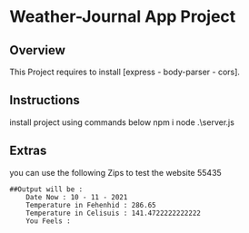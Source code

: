 # Weather-Journal App Project

## Overview
This Project requires to install [express - body-parser - cors]. 

## Instructions
install project using commands below
npm i
node .\server.js
## Extras
you can use the following Zips to test the website
55435

    ##Output will be :
        Date Now : 10 - 11 - 2021
        Temperature in Fehenhid : 286.65
        Temperature in Celisuis : 141.4722222222222
        You Feels :
